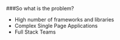 ###So what is the problem?

- High number of frameworks and libraries<!-- .element: class="fragment" -->
- Complex Single Page Applications<!-- .element: class="fragment" -->
- Full Stack Teams<!-- .element: class="fragment" -->